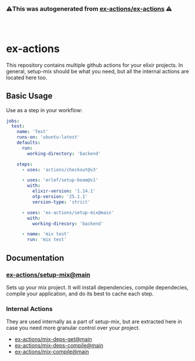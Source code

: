 ### ⚠️This was autogenerated from [ex-actions/ex-actions](https://github.com/ex-actions/ex-actions) ⚠️
### &nbsp;

# ex-actions

This repository contains multiple github actions for your elixir projects. In
general, setup-mix should be what you need, but all the internal actions are
located here too.

## Basic Usage

Use as a step in your workflow:

```yml
jobs:
  test:
    name: 'Test'
    runs-on: 'ubuntu-latest'
    defaults:
      run:
        working-directory: 'backend'

    steps:
      - uses: 'actions/checkout@v3'

      - uses: 'erlef/setup-beam@v1'
        with:
          elixir-version: '1.14.1'
          otp-version: '25.1.1'
          version-type: 'strict'

      - uses: 'ex-actions/setup-mix@main'
        with:
          working-direcory: 'backend'

      - name: 'mix test'
        run: 'mix test'
```

## Documentation

### [ex-actions/setup-mix@main](actions/setup-mix/README.md)

Sets up your mix project. It will install dependencies, compile dependecies,
compile your application, and do its best to cache each step.

### Internal Actions

They are used internally as a part of setup-mix, but are extracted here in case
you need more granular control over your project.

- [ex-actions/mix-deps-get@main](actions/mix-deps-get/README.md)
- [ex-actions/mix-deps-compile@main](actions/mix-deps-compile/README.md)
- [ex-actions/mix-compile@main](actions/mix-compile/README.md)
